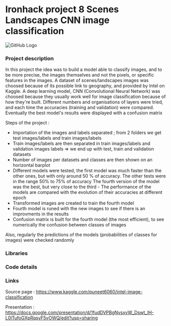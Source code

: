 # Ironhack project 8 Scenes Landscapes CNN image classification

![GitHub Logo](https://www.publicdomainpictures.net/pictures/220000/nahled/landscape-with-a-lake-1493481278Ed8.jpg)

### Project description

In this project the idea was to build a model able to classify images, and to be more precise, the images themselves and not the pixels, or specific features in the images. A dataset of scenes/landscapes images was choosed because of its possible link to geography, and provided by Intel on Kaggle. A deep learning model, CNN (Convolutional Neural Network) was choosed because they usually work well for image classification because of how they're built. Different numbers and organisations of layers were tried, and each time the accuracies (training and validation) were compared. Eventually the best model's results were displayed with a confusion matrix

Steps of the project :
- Importation of the images and labels separated ; from 2 folders we get test images/labels and train images/labels
- Train images/labels are then separated in train images/labels and validation images labels 
      => we end up with test, train and validation datasets
- Number of images per datasets and classes are then shown on an horizontal barplot
- Different models were tested, the first model was much faster than the other ones, but with only around 50 % of accuracy. The other tests were in the range 50% to 75% of accuracy
The fourth version of the model was the best, but very close to the third
      - The performance of the models are compared with the evolution of their accuracies at different epoch
- Transformed images are created to train the fourth model
- Fourth model is runed with the new images to see if there is an improvments in the results
- Confusion matrix is built for the fourth model (the most efficient), to see numerically the confusion between classes of images

Also, regularly the predictions of the models (probabilities of classes for images) were checked randomly


### Libraries



### Code details


### Links

Source page : https://www.kaggle.com/puneet6060/intel-image-classification

Presentation : https://docs.google.com/presentation/d/1fudDVPBgNvsxvW_Dswt_IH-L0lTufoGXpRqsyF5vOWQ/edit?usp=sharing

